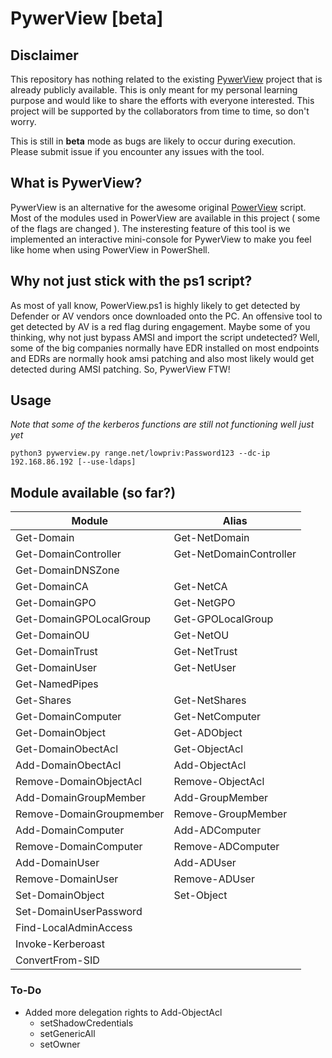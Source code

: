 # PywerView [beta]

## Disclaimer
This repository has nothing related to the existing [PywerView](https://github.com/the-useless-one/pywerview) project that is already publicly available. This is only meant for my personal learning purpose and would like to share the efforts with everyone interested. This project will be supported by the collaborators from time to time, so don't worry.

This is still in **beta** mode as bugs are likely to occur during execution. Please submit issue if you encounter any issues with the tool.

## What is PywerView?
PywerView is an alternative for the awesome original [PowerView](https://github.com/PowerShellMafia/PowerSploit/blob/master/Recon/PowerView.ps1) script. Most of the modules used in PowerView are available in this project ( some of the flags are changed ). The insteresting feature of this tool is we implemented an interactive mini-console for PywerView to make you feel like home when using PowerView in PowerShell.

## Why not just stick with the ps1 script?
As most of yall know, PowerView.ps1 is highly likely to get detected by Defender or AV vendors once downloaded onto the PC. An offensive tool to get detected by AV is a red flag during engagement. Maybe some of you thinking, why not just bypass AMSI and import the script undetected? Well, some of the big companies normally have EDR installed on most endpoints and EDRs are normally hook amsi patching and also most likely would get detected during AMSI patching. So, PywerView FTW!

## Usage
_Note that some of the kerberos functions are still not functioning well just yet_
```
python3 pywerview.py range.net/lowpriv:Password123 --dc-ip 192.168.86.192 [--use-ldaps]
```

## Module available (so far?)
| Module | Alias |
| ------ | ----- |
|Get-Domain|Get-NetDomain|
| Get-DomainController | Get-NetDomainController |
| Get-DomainDNSZone    |                         |
| Get-DomainCA         | Get-NetCA               |
|Get-DomainGPO|Get-NetGPO|
|Get-DomainGPOLocalGroup|Get-GPOLocalGroup|
|Get-DomainOU|Get-NetOU|
|Get-DomainTrust|Get-NetTrust|
|Get-DomainUser|Get-NetUser|
|Get-NamedPipes||
|Get-Shares|Get-NetShares|
|Get-DomainComputer|Get-NetComputer|
|Get-DomainObject|Get-ADObject|
|Get-DomainObectAcl|Get-ObjectAcl|
|Add-DomainObectAcl|Add-ObjectAcl|
|Remove-DomainObjectAcl|Remove-ObjectAcl|
|Add-DomainGroupMember|Add-GroupMember|
|Remove-DomainGroupmember|Remove-GroupMember|
|Add-DomainComputer|Add-ADComputer|
|Remove-DomainComputer|Remove-ADComputer|
|Add-DomainUser|Add-ADUser|
|Remove-DomainUser|Remove-ADUser|
|Set-DomainObject|Set-Object|
|Set-DomainUserPassword||
|Find-LocalAdminAccess||
|Invoke-Kerberoast||
|ConvertFrom-SID||

### To-Do
* Added more delegation rights to Add-ObjectAcl
  * setShadowCredentials
  * setGenericAll
  * setOwner
